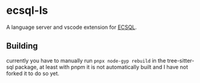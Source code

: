 # ecsql-ls

A language server and vscode extension for [ECSQL](https://www.itwinjs.org/learning/ecsql/).

## Building

currently you have to manually run `pnpx node-gyp rebuild` in the tree-sitter-sql package, at least with pnpm
it is not automatically built and I have not forked it to do so yet.